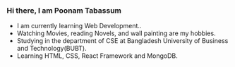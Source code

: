 ### Hi there, I am Poonam Tabassum
- I am currently learning Web Development..
- Watching Movies, reading Novels, and wall painting are my hobbies.
- Studying in the department of CSE at Bangladesh University of Business and Technology(BUBT).
- Learning HTML, CSS, React Framework and MongoDB.


<!--
**Poonam99/Poonam99** is a ✨ _special_ ✨ repository because its `README.md` (this file) appears on your GitHub profile.

Here are some ideas to get you started:

- 🔭 I’m currently working on ...
- 🌱 I’m currently learning ...
- 👯 I’m looking to collaborate on ...
- 🤔 I’m looking for help with ...
- 💬 Ask me about ...
- 📫 How to reach me: ...
- 😄 Pronouns: ...
- ⚡ Fun fact: ...
-->
